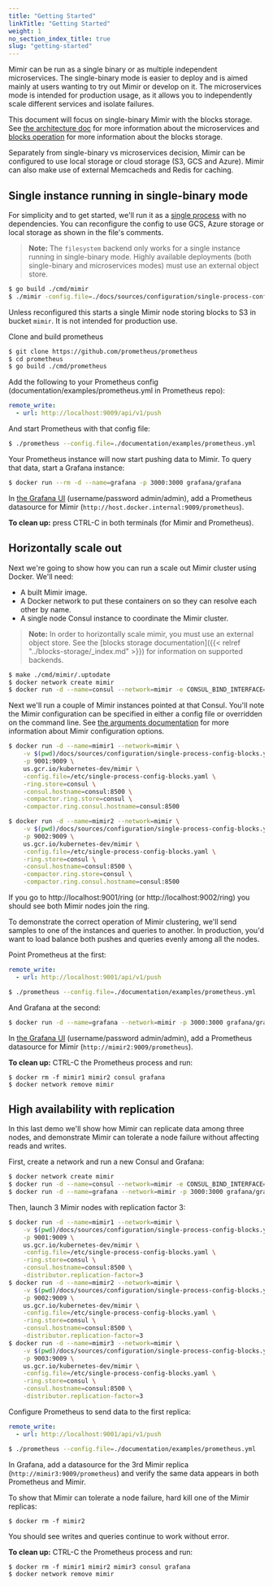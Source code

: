 ```yaml
---
title: "Getting Started"
linkTitle: "Getting Started"
weight: 1
no_section_index_title: true
slug: "getting-started"
---
```


Mimir can be run as a single binary or as multiple independent microservices.
The single-binary mode is easier to deploy and is aimed mainly at users wanting to try out Mimir or develop on it.
The microservices mode is intended for production usage, as it allows you to independently scale different services and isolate failures.

This document will focus on single-binary Mimir with the blocks storage.
See [the architecture doc](../architecture.md) for more information about the microservices and [blocks operation](../blocks-storage/_index.md)
for more information about the blocks storage.

Separately from single-binary vs microservices decision, Mimir can be configured to use local storage or cloud storage (S3, GCS and Azure).
Mimir can also make use of external Memcacheds and Redis for caching.

## Single instance running in single-binary mode

For simplicity and to get started, we'll run it as a [single process](../configuration/single-process-config-blocks.yaml) with no dependencies.
You can reconfigure the config to use GCS, Azure storage or local storage as shown in the file's comments.

> **Note:** The `filesystem` backend only works for a single instance running in
> single-binary mode. Highly available deployments (both single-binary and
> microservices modes) must use an external object store.

```sh
$ go build ./cmd/mimir
$ ./mimir -config.file=./docs/sources/configuration/single-process-config-blocks.yaml
```

Unless reconfigured this starts a single Mimir node storing blocks to S3 in bucket `mimir`.
It is not intended for production use.

Clone and build prometheus

```sh
$ git clone https://github.com/prometheus/prometheus
$ cd prometheus
$ go build ./cmd/prometheus
```

Add the following to your Prometheus config (documentation/examples/prometheus.yml in Prometheus repo):

```yaml
remote_write:
  - url: http://localhost:9009/api/v1/push
```

And start Prometheus with that config file:

```sh
$ ./prometheus --config.file=./documentation/examples/prometheus.yml
```

Your Prometheus instance will now start pushing data to Mimir. To query that data, start a Grafana instance:

```sh
$ docker run --rm -d --name=grafana -p 3000:3000 grafana/grafana
```

In [the Grafana UI](http://localhost:3000) (username/password admin/admin), add a Prometheus datasource for Mimir (`http://host.docker.internal:9009/prometheus`).

**To clean up:** press CTRL-C in both terminals (for Mimir and Prometheus).

## Horizontally scale out

Next we're going to show how you can run a scale out Mimir cluster using Docker. We'll need:

- A built Mimir image.
- A Docker network to put these containers on so they can resolve each other by name.
- A single node Consul instance to coordinate the Mimir cluster.

> **Note:** In order to horizontally scale mimir, you must use an external
> object store. See the [blocks storage documentation]({{< relref "../blocks-storage/_index.md" >}})
> for information on supported backends.

```sh
$ make ./cmd/mimir/.uptodate
$ docker network create mimir
$ docker run -d --name=consul --network=mimir -e CONSUL_BIND_INTERFACE=eth0 consul
```

Next we'll run a couple of Mimir instances pointed at that Consul. You'll note the Mimir configuration can be specified in either a config file or overridden on the command line. See [the arguments documentation](../configuration/arguments.md) for more information about Mimir configuration options.

```sh
$ docker run -d --name=mimir1 --network=mimir \
    -v $(pwd)/docs/sources/configuration/single-process-config-blocks.yaml:/etc/single-process-config-blocks.yaml \
    -p 9001:9009 \
    us.gcr.io/kubernetes-dev/mimir \
    -config.file=/etc/single-process-config-blocks.yaml \
    -ring.store=consul \
    -consul.hostname=consul:8500 \
    -compactor.ring.store=consul \
    -compactor.ring.consul.hostname=consul:8500

$ docker run -d --name=mimir2 --network=mimir \
    -v $(pwd)/docs/sources/configuration/single-process-config-blocks.yaml:/etc/single-process-config-blocks.yaml \
    -p 9002:9009 \
    us.gcr.io/kubernetes-dev/mimir \
    -config.file=/etc/single-process-config-blocks.yaml \
    -ring.store=consul \
    -consul.hostname=consul:8500 \
    -compactor.ring.store=consul \
    -compactor.ring.consul.hostname=consul:8500
```

If you go to http://localhost:9001/ring (or http://localhost:9002/ring) you should see both Mimir nodes join the ring.

To demonstrate the correct operation of Mimir clustering, we'll send samples
to one of the instances and queries to another. In production, you'd want to
load balance both pushes and queries evenly among all the nodes.

Point Prometheus at the first:

```yaml
remote_write:
  - url: http://localhost:9001/api/v1/push
```

```sh
$ ./prometheus --config.file=./documentation/examples/prometheus.yml
```

And Grafana at the second:

```sh
$ docker run -d --name=grafana --network=mimir -p 3000:3000 grafana/grafana
```

In [the Grafana UI](http://localhost:3000) (username/password admin/admin), add a Prometheus datasource for Mimir (`http://mimir2:9009/prometheus`).

**To clean up:** CTRL-C the Prometheus process and run:

```
$ docker rm -f mimir1 mimir2 consul grafana
$ docker network remove mimir
```

## High availability with replication

In this last demo we'll show how Mimir can replicate data among three nodes,
and demonstrate Mimir can tolerate a node failure without affecting reads and writes.

First, create a network and run a new Consul and Grafana:

```sh
$ docker network create mimir
$ docker run -d --name=consul --network=mimir -e CONSUL_BIND_INTERFACE=eth0 consul
$ docker run -d --name=grafana --network=mimir -p 3000:3000 grafana/grafana
```

Then, launch 3 Mimir nodes with replication factor 3:

```sh
$ docker run -d --name=mimir1 --network=mimir \
    -v $(pwd)/docs/sources/configuration/single-process-config-blocks.yaml:/etc/single-process-config-blocks.yaml \
    -p 9001:9009 \
    us.gcr.io/kubernetes-dev/mimir \
    -config.file=/etc/single-process-config-blocks.yaml \
    -ring.store=consul \
    -consul.hostname=consul:8500 \
    -distributor.replication-factor=3
$ docker run -d --name=mimir2 --network=mimir \
    -v $(pwd)/docs/sources/configuration/single-process-config-blocks.yaml:/etc/single-process-config-blocks.yaml \
    -p 9002:9009 \
    us.gcr.io/kubernetes-dev/mimir \
    -config.file=/etc/single-process-config-blocks.yaml \
    -ring.store=consul \
    -consul.hostname=consul:8500 \
    -distributor.replication-factor=3
$ docker run -d --name=mimir3 --network=mimir \
    -v $(pwd)/docs/sources/configuration/single-process-config-blocks.yaml:/etc/single-process-config-blocks.yaml \
    -p 9003:9009 \
    us.gcr.io/kubernetes-dev/mimir \
    -config.file=/etc/single-process-config-blocks.yaml \
    -ring.store=consul \
    -consul.hostname=consul:8500 \
    -distributor.replication-factor=3
```

Configure Prometheus to send data to the first replica:

```yaml
remote_write:
  - url: http://localhost:9001/api/v1/push
```

```sh
$ ./prometheus --config.file=./documentation/examples/prometheus.yml
```

In Grafana, add a datasource for the 3rd Mimir replica (`http://mimir3:9009/prometheus`)
and verify the same data appears in both Prometheus and Mimir.

To show that Mimir can tolerate a node failure, hard kill one of the Mimir replicas:

```
$ docker rm -f mimir2
```

You should see writes and queries continue to work without error.

**To clean up:** CTRL-C the Prometheus process and run:

```
$ docker rm -f mimir1 mimir2 mimir3 consul grafana
$ docker network remove mimir
```
